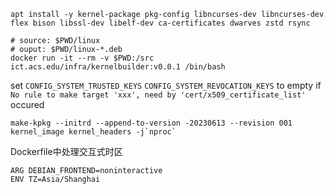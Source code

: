 ```
apt install -y kernel-package pkg-config libncurses-dev libncurses-dev flex bison libssl-dev libelf-dev ca-certificates dwarves zstd rsync
```

```shell
# source: $PWD/linux
# ouput: $PWD/linux-*.deb
docker run -it --rm -v $PWD:/src ict.acs.edu/infra/kernelbuilder:v0.0.1 /bin/bash
```

set `CONFIG_SYSTEM_TRUSTED_KEYS` `CONFIG_SYSTEM_REVOCATION_KEYS` to empty if `No rule to make target 'xxx', need by 'cert/x509_certificate_list'` occured

```shell
make-kpkg --initrd --append-to-version -20230613 --revision 001 kernel_image kernel_headers -j`nproc`
```

Dockerfile中处理交互式时区

```
ARG DEBIAN_FRONTEND=noninteractive
ENV TZ=Asia/Shanghai
```